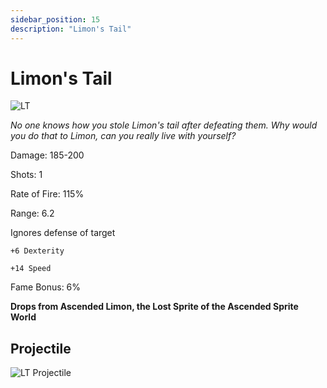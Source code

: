 ```yaml
---
sidebar_position: 15
description: "Limon's Tail"
---
```


# Limon's Tail

![LT](https://vwiki.valorserver.com/api/item/picture/limon's%20tail)

<i>No one knows how you stole Limon's tail after defeating them. Why would you do that to Limon, can you really live with yourself?</i>

Damage: 185-200

Shots: 1

Rate of Fire: 115%

Range: 6.2

Ignores defense of target

    +6 Dexterity
    
    +14 Speed
    
Fame Bonus: 6%

**Drops from Ascended Limon, the Lost Sprite of the Ascended Sprite World**

## Projectile

![LT Projectile](https://cdn.discordapp.com/attachments/953134990428868629/981727292881514567/limonstail.gif)
